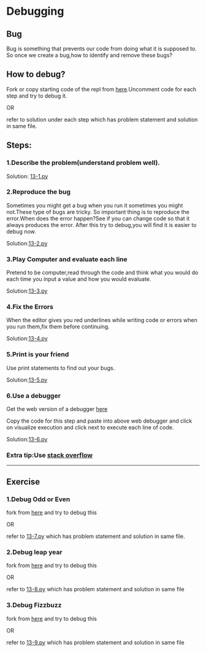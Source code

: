 # Debugging

## Bug

Bug is something that prevents our code from doing what it is supposed to.
So once we create a bug,how to identify and remove these bugs?

## How to debug?
Fork or copy starting code of the repl from [here](https://replit.com/@appbrewery/day-13-start).Uncomment code for each step and try to debug it.

OR 

refer to solution under each step which has problem statement and solution in same file.
## Steps:
### 1.Describe the problem(understand problem well).

Solution: [13-1.py](https://github.com/priyanka-111-droid/100daysofcode/blob/main/Day013/13-1.py) 

### 2.Reproduce the bug

Sometimes you might get a bug when you run it sometimes you might not.These type of bugs are tricky.
So important thing is to reproduce the error.When does the error happen?See if you can change code so that it always produces the error.
After this try to debug,you will find it is easier to debug now.

Solution:[13-2.py](https://github.com/priyanka-111-droid/100daysofcode/blob/main/Day013/13-2.py)


### 3.Play Computer and evaluate each line

Pretend to be computer,read through the code and think what you would do each time you input a value and how you would evaluate.

Solution:[13-3.py](https://github.com/priyanka-111-droid/100daysofcode/blob/main/Day013/13-3.py)

### 4.Fix the Errors

When the editor gives you red underlines while writing code or errors when you run them,fix them before continuing.

Solution:[13-4.py](https://github.com/priyanka-111-droid/100daysofcode/blob/main/Day013/13-4.py)

### 5.Print is your friend

Use print statements to find out your bugs.

Solution:[13-5.py](https://github.com/priyanka-111-droid/100daysofcode/blob/main/Day013/13-5.py)

### 6.Use a debugger

Get the web version of a debugger [here](http://www.pythontutor.com/visualize.html#mode=edit)

Copy the code for this step and paste into above web debugger and click on visualize execution and click next to execute each line of code.

Solution:[13-6.py](https://github.com/priyanka-111-droid/100daysofcode/blob/main/Day013/13-6.py)

### Extra tip:Use [stack overflow](https://stackoverflow.com/questions/tagged/python)

---
## Exercise

### 1.Debug Odd or Even

fork from [here](https://replit.com/@appbrewery/day-13-1-exercise) and try to debug this

OR

refer to [13-7.py](https://github.com/priyanka-111-droid/100daysofcode/blob/main/Day013/13-7.py) which has problem statement and solution in same file.

### 2.Debug leap year

fork from [here](https://replit.com/@appbrewery/day-13-2-exercise) and try to debug this

OR

refer to [13-8.py](https://github.com/priyanka-111-droid/100daysofcode/blob/main/Day013/13-8.py) which has problem statement and solution in same file

### 3.Debug Fizzbuzz

fork from [here](https://replit.com/@appbrewery/day-13-3-exercise)  and try to debug this

OR

refer to [13-9.py](https://github.com/priyanka-111-droid/100daysofcode/blob/main/Day013/13-9.py) which has problem statement and solution in same file
